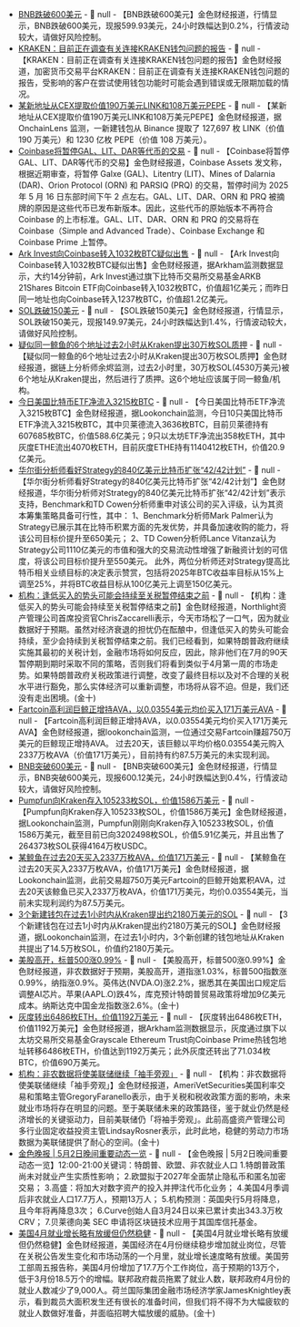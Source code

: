 - [BNB跌破600美元]() - 📰 null - 【BNB跌破600美元】金色财经报道，行情显示，BNB跌破600美元，现报599.93美元，24小时跌幅达到0.2%，行情波动较大，请做好风险控制。
- [KRAKEN：目前正在调查有关连接KRAKEN钱包问题的报告]() - 📰 null - 【KRAKEN：目前正在调查有关连接KRAKEN钱包问题的报告】金色财经报道，加密货币交易平台KRAKEN：目前正在调查有关连接KRAKEN钱包问题的报告，受影响的客户在尝试使用钱包功能时可能会遇到错误或无限期加载的情况。
- [某新地址从CEX提取价值190万美元LINK和108万美元PEPE]() - 📰 null - 【某新地址从CEX提取价值190万美元LINK和108万美元PEPE】金色财经报道，据 OnchainLens 监测，一新建钱包从 Binance 提取了 127,697 枚 LINK（价值 190 万美元）和 1230 亿枚 PEPE（价值 108 万美元）。
- [Coinbase将暂停GAL、LIT、DAR等代币的交易](https://x.com/CoinbaseAssets/status/1918339629381509487) - 📰 null - 【Coinbase将暂停GAL、LIT、DAR等代币的交易】金色财经报道，Coinbase Assets 发文称，根据近期审查，将暂停 Galxe (GAL)、Litentry (LIT)、Mines of Dalarnia (DAR)、Orion Protocol (ORN) 和 PARSIQ (PRQ) 的交易，暂停时间为 2025 年 5 月 16 日东部时间下午 2 点左右。GAL、LIT、DAR、ORN 和 PRQ 被摘牌的原因是这些代币已发布新版本。因此，这些代币的原始版本不再符合 Coinbase 的上市标准。GAL、LIT、DAR、ORN 和 PRQ 的交易将在 Coinbase（Simple and Advanced Trade）、Coinbase Exchange 和 Coinbase Prime 上暂停。
- [Ark Invest向Coinbase转入1032枚BTC疑似出售](https://intel.arkm.com/explorer/address/bc1qumhetmcr5cuqlkf5garusc3wwwheg43qx8sghh) - 📰 null - 【Ark Invest向Coinbase转入1032枚BTC疑似出售】金色财经报道，据Arkham监测数据显示，大约14分钟前，Ark Invest通过旗下比特币交易所交易基金ARKB 21Shares Bitcoin ETF向Coinbase转入1032枚BTC，价值超1亿美元；而昨日同一地址也向Coinbase转入1237枚BTC，价值超1.2亿美元。
- [SOL跌破150美元]() - 📰 null - 【SOL跌破150美元】金色财经报道，行情显示，SOL跌破150美元，现报149.97美元，24小时跌幅达到1.4%，行情波动较大，请做好风险控制。
- [疑似同一鲸鱼的6个地址过去2小时从Kraken提出30万枚SOL质押](https://x.com/EmberCN/status/1918324840483963007) - 📰 null - 【疑似同一鲸鱼的6个地址过去2小时从Kraken提出30万枚SOL质押】金色财经报道，据链上分析师余烬监测，过去2小时里，30万枚SOL(4530万美元)被6个地址从Kraken提出，然后进行了质押。这6个地址应该属于同一鲸鱼/机构。
- [今日美国比特币ETF净流入3215枚BTC]() - 📰 null - 【今日美国比特币ETF净流入3215枚BTC】金色财经报道，据Lookonchain监测，今日10只美国比特币ETF净流入3215枚BTC，其中贝莱德流入3636枚BTC，目前贝莱德持有607685枚BTC，价值588.6亿美元；9只以太坊ETF净流出358枚ETH，其中灰度ETHE流出4070枚ETH，目前灰度ETHE持有1140412枚ETH，价值20.9亿美元。
- [华尔街分析师看好Strategy的840亿美元比特币扩张“42/42计划”](https://www.coindesk.com/markets/2025/05/02/strategy-s-usd84b-bitcoin-expansion-plan-backed-by-wall-street-analysts) - 📰 null - 【华尔街分析师看好Strategy的840亿美元比特币扩张“42/42计划”】金色财经报道，华尔街分析师对Strategy的840亿美元比特币扩张“42/42计划”表示支持，Benchmark和TD Cowen分析师重申对该公司的买入评级，认为其资本筹集策略具备可行性，其中： 
1、Benchmark分析师Mark Palmer认为Strategy已展示其在比特币积累方面的先发优势，并具备加速收购的能力，将该公司目标价提升至650美元； 
2、TD Cowen分析师Lance Vitanza认为Strategy公司1110亿美元的市值和强大的交易流动性增强了新融资计划的可信度，将该公司目标价提升至550美元。 
此外，两位分析师还对Strategy提高比特币相关业绩目标的决定表示赞赏，包括将2025年BTC收益率目标从15%上调至25%，并将BTC收益目标从100亿美元上调至150亿美元。
- [机构：逢低买入的势头可能会持续至关税暂停结束之前]() - 📰 null - 【机构：逢低买入的势头可能会持续至关税暂停结束之前】金色财经报道，Northlight资产管理公司首席投资官ChrisZaccarelli表示，今天市场松了一口气，因为就业数据好于预期。虽然对经济衰退的担忧仍在酝酿中，但逢低买入的势头可能会持续，至少会持续到关税暂停结束之前。我们已经看到，如果特朗普政府继续实施其最初的关税计划，金融市场将如何反应，因此，除非他们在7月的90天暂停期到期时采取不同的策略，否则我们将看到类似于4月第一周的市场走势。如果特朗普政府关税政策进行调整，改变了最终目标以及对不合理的关税水平进行豁免，那么实体经济可以重新调整，市场将从容不迫。但是，我们还没有走出困境。(金十)
- [Fartcoin高利润巨鲸正增持AVA，以0.03554美元均价买入171万美元AVA](https://x.com/lookonchain/status/1918309116331901205) - 📰 null - 【Fartcoin高利润巨鲸正增持AVA，以0.03554美元均价买入171万美元AVA】金色财经报道，据lookonchain监测，一位通过交易Fartcoin赚超750万美元的巨鲸现正增持AVA。 
过去20天，该巨鲸以平均价格0.03554美元购入2337万枚AVA（价值171万美元），目前持有约87.5万美元的未实现利润。
- [BNB突破600美元]() - 📰 null - 【BNB突破600美元】金色财经报道，行情显示，BNB突破600美元，现报600.12美元，24小时跌幅达到0.4%，行情波动较大，请做好风险控制。
- [Pumpfun向Kraken存入105233枚SOL，价值1586万美元](https://x.com/lookonchain/status/1918312214794256408) - 📰 null - 【Pumpfun向Kraken存入105233枚SOL，价值1586万美元】金色财经报道，据Lookonchain监测，Pumpfun刚刚向Kraken存入105233枚SOL，价值1586万美元，截至目前已向3202498枚SOL，价值5.91亿美元，并且出售了264373枚SOL获得4164万枚USDC。
- [某鲸鱼在过去20天买入2337万枚AVA，价值171万美元](https://x.com/lookonchain/status/1918309116331901205) - 📰 null - 【某鲸鱼在过去20天买入2337万枚AVA，价值171万美元】金色财经报道，据Lookonchain监测，此前交易超750万美元Fartcoin的巨鲸开始累积AVA，过去20天该鲸鱼已买入2337万枚AVA，价值171万美元，均价0.03554美元，当前未实现利润约为87.5万美元。
- [3个新建钱包在过去1小时内从Kraken提出约2180万美元的SOL](https://x.com/lookonchain/status/1918304673939030281) - 📰 null - 【3个新建钱包在过去1小时内从Kraken提出约2180万美元的SOL】金色财经报道，据Lookonchain监测，在过去1小时内，3个新创建的钱包地址从Kraken共提出了14.5万枚SOL，价值约2180万美元。
- [美股高开，标普500涨0.99%]() - 📰 null - 【美股高开，标普500涨0.99%】金色财经报道，非农数据好于预期，美股高开，道指涨1.03%，标普500指数涨0.99%，纳指涨0.9%。英伟达(NVDA.O)涨2.2%，据悉其在美国出口规定后调整AI芯片。苹果(AAPL.O)跌4%，库克预计特朗普贸易政策将增加9亿美元成本。纳斯达克中国金龙指数涨2.6%。(金十)
- [灰度转出6486枚ETH，价值1192万美元](https://intel.arkm.com/explorer/address/0x0d2B7a85B12904AB5332BAE47096759edda01E3C) - 📰 null - 【灰度转出6486枚ETH，价值1192万美元】金色财经报道，据Arkham监测数据显示，灰度通过旗下以太坊交易所交易基金Grayscale Ethereum Trust向Coinbase Prime热钱包地址转移6486枚ETH，价值达到1192万美元；此外灰度还转出了71.034枚BTC，价值690万美元。
- [机构：非农数据将使美联储继续「袖手旁观」]() - 📰 null - 【机构：非农数据将使美联储继续「袖手旁观」】金色财经报道，AmeriVetSecurities美国利率交易和策略主管GregoryFaranello表示，由于关税和税收政策方面的影响，未来就业市场将存在明显的问题。至于美联储未来的政策路径，鉴于就业仍然是经济增长的关键驱动力，目前美联储仍「将袖手旁观」。此前高盛资产管理公司多行业固定收益投资主管LindsayRosner表示，此时此地，稳健的劳动力市场数据为美联储提供了耐心的空间。(金十)
- [金色晚报 | 5月2日晚间重要动态一览]() - 📰 null - 【金色晚报 | 5月2日晚间重要动态一览】12:00-21:00关键词：特朗普、欧盟、非农就业人口 
1.特朗普政策尚未对就业产生实质性影响； 
2.欧盟拟于2027年全面禁止隐私币和匿名加密交易； 
3.高盛：将加大对数字资产的投入并押注代币化业务； 
4.美国4月季调后非农就业人口17.7万人，预期13万人； 
5.机构预测：英国央行5月将降息，且今年将再降息3次； 
6.Curve创始人自3月24日以来已累计卖出343.3万枚CRV； 
7.贝莱德向美 SEC 申请将区块链技术应用于其国库信托基金。
- [美国4月就业增长略有放缓但仍然稳健]() - 📰 null - 【美国4月就业增长略有放缓但仍然稳健】金色财经报道，美国经济在4月份继续稳步增加就业岗位，尽管在关税公告发生变化和市场动荡的一个月里，就业增长速度略有放缓。美国劳工部周五报告称，美国4月份增加了17.7万个工作岗位，高于预期的13万个，低于3月份18.5万个的增幅。联邦政府裁员拖累了就业人数，联邦政府4月份的就业人数减少了9,000人。荷兰国际集团金融市场经济学家JamesKnightley表示，看到裁员大面积发生还有很长的准备时间，但我们将不得不为大幅疲软的就业人数做好准备，并面临招聘大幅放缓的威胁。(金十)

